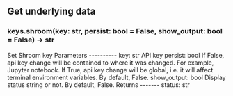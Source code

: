 ## Get underlying data 
### keys.shroom(key: str, persist: bool = False, show_output: bool = False) -> str

Set Shroom key
    Parameters
    ----------
        key: str
            API key
        persist: bool
            If False, api key change will be contained to where it was changed. For example, Jupyter notebook.
            If True, api key change will be global, i.e. it will affect terminal environment variables.
            By default, False.
        show_output: bool
            Display status string or not. By default, False.
    Returns
    -------
    status: str

